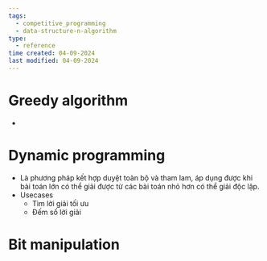 ```yaml
---
tags:
  - competitive_programming
  - data-structure-n-algorithm
type:
  - reference
time created: 04-09-2024
last modified: 04-09-2024
---
```

# Greedy algorithm
- 
# Dynamic programming
- Là phương pháp kết hợp duyệt toàn bộ và tham lam, áp dụng được khi bài toán lớn có thể giải được từ các bài toán nhỏ hơn có thể giải độc lập.
- Usecases
	- Tìm lời giải tối ưu
	- Đếm số lời giải
# Bit manipulation
